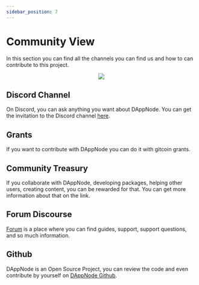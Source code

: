 ```yaml
---
sidebar_position: 7
---
```


# Community View

In this section you can find all the channels you can find us and how to can contribute to this project.

<p align="center">
    <img src="../../../../img/community_view.png"/>
</p>

## Discord Channel

On Discord, you can ask anything you want about DAppNode. You can get the invitation to the Discord channel [here](https://discord.gg/c28an8dA5k).

## Grants

If you want to contribute with DAppNode you can do it with gitcoin grants.

## Community Treasury

If you collaborate with DAppNode, developing packages, helping other users, creating content, you can be rewarded for that. You can get more information about that on the link.

## Forum Discourse

[Forum](https://discourse.dappnode.io/) is a place where you can find guides, support, support questions, and so much information.

## Github

DAppNode is an Open Source Project, you can review the code and even contribute by yourself on [DAppNode Github](https://github.com/dappnode).
